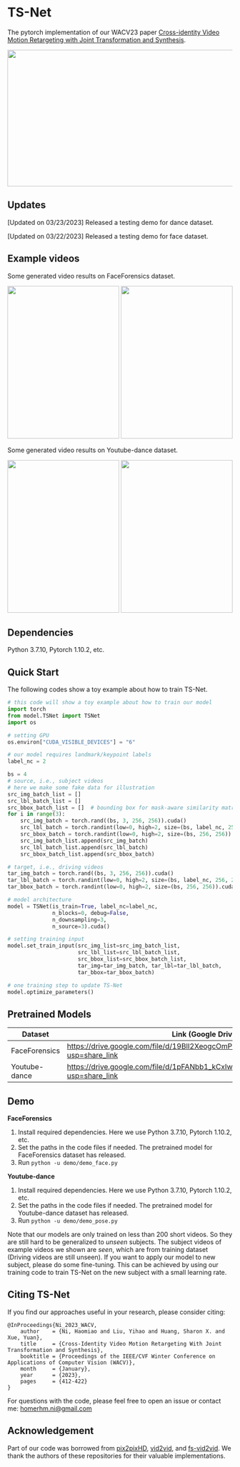 TS-Net
====

The pytorch implementation of our WACV23 paper [Cross-identity Video Motion Retargeting with Joint Transformation and Synthesis](https://arxiv.org/abs/2210.01559).

<div align=center><img src="architecture.png" width="787px" height="306px"/></div>

Updates
-----
[Updated on 03/23/2023] Released a testing demo for dance dataset.

[Updated on 03/22/2023] Released a testing demo for face dataset.

Example videos
----
Some generated video results on FaceForensics dataset.

<div align=center>
<img src="sup-mat/face1.gif" width="250" height="342"/>
<img src="sup-mat/face2.gif" width="250" height="342"/>
</div>

Some generated video results on Youtube-dance dataset.

<div align=center>
<img src="sup-mat/pose1.gif" width="250" height="342"/>
<img src="sup-mat/pose2.gif" width="250" height="342"/>
</div>

Dependencies
----
Python 3.7.10, Pytorch 1.10.2, etc.

Quick Start
----

The following codes show a toy example about how to train TS-Net.
```python
# this code will show a toy example about how to train our model
import torch
from model.TSNet import TSNet
import os

# setting GPU
os.environ["CUDA_VISIBLE_DEVICES"] = "6"

# our model requires landmark/keypoint labels
label_nc = 2

bs = 4
# source, i.e., subject videos
# here we make some fake data for illustration
src_img_batch_list = []
src_lbl_batch_list = []
src_bbox_batch_list = []  # bounding box for mask-aware similarity matrix computation
for i in range(3):
    src_img_batch = torch.rand((bs, 3, 256, 256)).cuda()
    src_lbl_batch = torch.randint(low=0, high=2, size=(bs, label_nc, 256, 256)).cuda().to(torch.float32)
    src_bbox_batch = torch.randint(low=0, high=2, size=(bs, 256, 256)).cuda().to(torch.float32)
    src_img_batch_list.append(src_img_batch)
    src_lbl_batch_list.append(src_lbl_batch)
    src_bbox_batch_list.append(src_bbox_batch)

# target, i.e., driving videos
tar_img_batch = torch.rand((bs, 3, 256, 256)).cuda()
tar_lbl_batch = torch.randint(low=0, high=2, size=(bs, label_nc, 256, 256)).cuda().to(torch.float32)
tar_bbox_batch = torch.randint(low=0, high=2, size=(bs, 256, 256)).cuda().to(torch.float32)

# model architecture
model = TSNet(is_train=True, label_nc=label_nc,
              n_blocks=0, debug=False,
              n_downsampling=3,
              n_source=3).cuda()

# setting training input
model.set_train_input(src_img_list=src_img_batch_list,
                      src_lbl_list=src_lbl_batch_list,
                      src_bbox_list=src_bbox_batch_list,
                      tar_img=tar_img_batch, tar_lbl=tar_lbl_batch,
                      tar_bbox=tar_bbox_batch)

# one training step to update TS-Net
model.optimize_parameters()
```

Pretrained Models
------
|Dataset|Link (Google Drive)|
|------|-----|
|FaceForensics|https://drive.google.com/file/d/19BlI2XeogcOmPT4MALzqesRfpGu9E8Py/view?usp=share_link|
|Youtube-dance|https://drive.google.com/file/d/1pFANbb1_kCxIwrMXZUD3NGFd9RKb1fHw/view?usp=share_link|

Demo
-------
**FaceForensics**
1. Install required dependencies. Here we use Python 3.7.10, Pytorch 1.10.2, etc.
2. Set the paths in the code files if needed. The pretrained model for FaceForensics dataset has released.
3. Run `python -u demo/demo_face.py`

**Youtube-dance**
1. Install required dependencies. Here we use Python 3.7.10, Pytorch 1.10.2, etc.
2. Set the paths in the code files if needed. The pretrained model for Youtube-dance dataset has released.
3. Run `python -u demo/demo_pose.py`

Note that our models are only trained on less than 200 short videos. So they are still hard to be generalized to *unseen* subjects. The subject videos of example videos we shown are *seen*, which are from training dataset (Driving videos are still unseen). If you want to apply our model to new subject, please do some fine-tuning. This can be achieved by using our training code to train TS-Net on the new subject with a small learning rate. 

Citing TS-Net
----
If you find our approaches useful in your research, please consider citing:
```
@InProceedings{Ni_2023_WACV,
    author    = {Ni, Haomiao and Liu, Yihao and Huang, Sharon X. and Xue, Yuan},
    title     = {Cross-Identity Video Motion Retargeting With Joint Transformation and Synthesis},
    booktitle = {Proceedings of the IEEE/CVF Winter Conference on Applications of Computer Vision (WACV)},
    month     = {January},
    year      = {2023},
    pages     = {412-422}
}
```
For questions with the code, please feel free to open an issue or contact me: homerhm.ni@gmail.com

Acknowledgement
----
Part of our code was borrowed from [pix2pixHD](https://github.com/NVIDIA/pix2pixHD), [vid2vid](https://github.com/NVIDIA/vid2vid), and [fs-vid2vid](https://github.com/NVlabs/few-shot-vid2vid). We thank the authors of these repositories for their valuable implementations.
